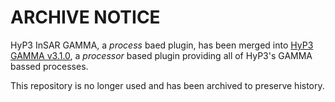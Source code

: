 # ARCHIVE NOTICE

HyP3 InSAR GAMMA, a *process* baed plugin, has been merged into [HyP3 GAMMA v3.1.0](https://github.com/ASFHyP3/hyp3-gamma/blob/develop/CHANGELOG.md#310), a *processor* based plugin providing all of HyP3's GAMMA bassed processes.

This repository is no longer used and has been archived to preserve history.
